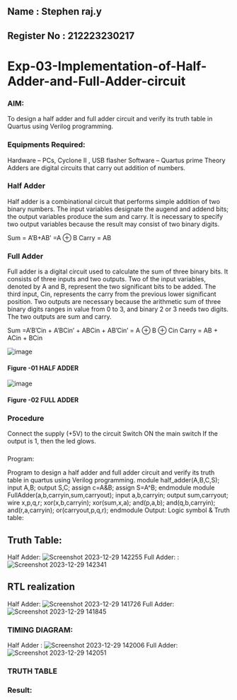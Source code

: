 ## Name : Stephen raj.y
## Register No : 212223230217

# Exp-03-Implementation-of-Half-Adder-and-Full-Adder-circuit

### AIM:
To design a half adder and full adder circuit and verify its truth table in Quartus using Verilog programming.

### Equipments Required:
Hardware – PCs, Cyclone II , USB flasher
Software – Quartus prime
Theory
Adders are digital circuits that carry out addition of numbers.

### Half Adder
Half adder is a combinational circuit that performs simple addition of two binary numbers. The input variables designate the augend and addend bits; the output variables produce the sum and carry. It is necessary to specify two output variables because the result may consist of two binary digits.

Sum = A’B+AB’ =A ⊕ B Carry = AB

### Full Adder
Full adder is a digital circuit used to calculate the sum of three binary bits. It consists of three inputs and two outputs. Two of the input variables, denoted by A and B, represent the two significant bits to be added. The third input, Cin, represents the carry from the previous lower significant position. Two outputs are necessary because the arithmetic sum of three binary digits ranges in value from 0 to 3, and binary 2 or 3 needs two digits. The two outputs are sum and carry.

Sum =A’B’Cin + A’BCin’ + ABCin + AB’Cin’ = A ⊕ B ⊕ Cin Carry = AB + ACin + BCin

 ![image](https://user-images.githubusercontent.com/36288975/163552156-a13e5a56-c638-4110-97d9-8896907c8d25.png)

#### Figure -01 HALF ADDER 


![image](https://user-images.githubusercontent.com/36288975/163552057-b3547877-6d07-45b4-b7e0-bcfebfad9e1d.png)

#### Figure -02 FULL ADDER 

### Procedure

Connect the supply (+5V) to the circuit
Switch ON the main switch
If the output is 1, then the led glows.
### 
Program:

Program to design a half adder and full adder circuit and verify its truth table in quartus using Verilog programming.
module half_adder(A,B,C,S);
input A,B;
output S,C;
assign c=A&B;
assign S=A^B;
endmodule
module FullAdder(a,b,carryin,sum,carryout);
input a,b,carryin;
output sum,carryout;
wire x,p,q,r;
xor(x,b,carryin);
xor(sum,x,a);
and(p,a,b);
and(q,b,carryin);
and(r,a,carryin);
or(carryout,p,q,r);
endmodule
Output:
Logic symbol & Truth table:
## Truth Table:
Half Adder:
![Screenshot 2023-12-29 142255](https://github.com/23002248/Exp-02-Implementation-of-Half-Adder-and-Full-Adder-circuit/assets/151701774/dc1097e7-297a-4da3-8b2c-959cd68b1cdd)
Full Adder:
:![Screenshot 2023-12-29 142341](https://github.com/23002248/Exp-02-Implementation-of-Half-Adder-and-Full-Adder-circuit/assets/151701774/ed76b507-f262-4587-b6f7-9c6a76da07b8)

## RTL realization
Half Adder:
![Screenshot 2023-12-29 141726](https://github.com/23002248/Exp-02-Implementation-of-Half-Adder-and-Full-Adder-circuit/assets/151701774/edceb5e9-4c0d-44cc-8629-82ef0eec5b9b)
Full Adder:
![Screenshot 2023-12-29 141845](https://github.com/23002248/Exp-02-Implementation-of-Half-Adder-and-Full-Adder-circuit/assets/151701774/cef4dbed-275d-4d23-86c0-4eaeef5cd25d)

### TIMING DIAGRAM:
Half Adder :
![Screenshot 2023-12-29 142006](https://github.com/23002248/Exp-02-Implementation-of-Half-Adder-and-Full-Adder-circuit/assets/151701774/6f80e955-d704-4e44-9a56-057832577bd2)
Full Adder:
![Screenshot 2023-12-29 142051](https://github.com/23002248/Exp-02-Implementation-of-Half-Adder-and-Full-Adder-circuit/assets/151701774/7bf04267-67f7-4c97-8124-69ad22bc265a)

### TRUTH TABLE 

### Result:
